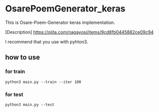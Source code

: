 # OsarePoemGenerator_keras

This is Osare-Poem-Generator keras implementation.

[Description]
https://qiita.com/nagayosi/items/9cd8fb0445882ce09c94

I recommend that you use with pyhton3.

## how to use
### for train
```
python3 main.py --train --iter 100
```

### for test
```
python3 main.py --test
```
